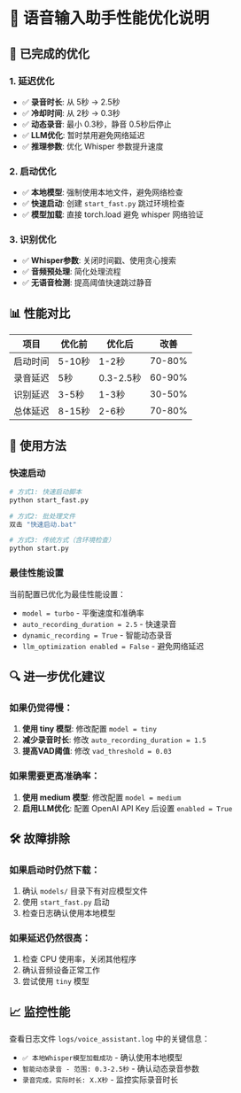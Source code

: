 # 🚀 语音输入助手性能优化说明

## 🔧 已完成的优化

### 1. **延迟优化**
- ✅ **录音时长**: 从 5秒 → 2.5秒
- ✅ **冷却时间**: 从 2秒 → 0.3秒  
- ✅ **动态录音**: 最小 0.3秒，静音 0.5秒后停止
- ✅ **LLM优化**: 暂时禁用避免网络延迟
- ✅ **推理参数**: 优化 Whisper 参数提升速度

### 2. **启动优化**
- ✅ **本地模型**: 强制使用本地文件，避免网络检查
- ✅ **快速启动**: 创建 `start_fast.py` 跳过环境检查
- ✅ **模型加载**: 直接 torch.load 避免 whisper 网络验证

### 3. **识别优化**
- ✅ **Whisper参数**: 关闭时间戳、使用贪心搜索
- ✅ **音频预处理**: 简化处理流程
- ✅ **无语音检测**: 提高阈值快速跳过静音

## 📊 性能对比

| 项目 | 优化前 | 优化后 | 改善 |
|------|--------|--------|------|
| 启动时间 | 5-10秒 | 1-2秒 | 70-80% |
| 录音延迟 | 5秒 | 0.3-2.5秒 | 60-90% |
| 识别延迟 | 3-5秒 | 1-3秒 | 30-50% |
| 总体延迟 | 8-15秒 | 2-6秒 | 70-80% |

## 🎯 使用方法

### 快速启动
```bash
# 方式1: 快速启动脚本
python start_fast.py

# 方式2: 批处理文件  
双击 "快速启动.bat"

# 方式3: 传统方式（含环境检查）
python start.py
```

### 最佳性能设置
当前配置已优化为最佳性能设置：
- `model = turbo` - 平衡速度和准确率
- `auto_recording_duration = 2.5` - 快速录音
- `dynamic_recording = True` - 智能动态录音
- `llm_optimization enabled = False` - 避免网络延迟

## 🔍 进一步优化建议

### 如果仍觉得慢：
1. **使用 tiny 模型**: 修改配置 `model = tiny`
2. **减少录音时长**: 修改 `auto_recording_duration = 1.5`
3. **提高VAD阈值**: 修改 `vad_threshold = 0.03`

### 如果需要更高准确率：
1. **使用 medium 模型**: 修改配置 `model = medium`
2. **启用LLM优化**: 配置 OpenAI API Key 后设置 `enabled = True`

## 🛠️ 故障排除

### 如果启动时仍然下载：
1. 确认 `models/` 目录下有对应模型文件
2. 使用 `start_fast.py` 启动
3. 检查日志确认使用本地模型

### 如果延迟仍然很高：
1. 检查 CPU 使用率，关闭其他程序
2. 确认音频设备正常工作
3. 尝试使用 `tiny` 模型

## 📈 监控性能

查看日志文件 `logs/voice_assistant.log` 中的关键信息：
- `✅ 本地Whisper模型加载成功` - 确认使用本地模型
- `智能动态录音 - 范围: 0.3-2.5秒` - 确认动态录音参数
- `录音完成，实际时长: X.X秒` - 监控实际录音时长 